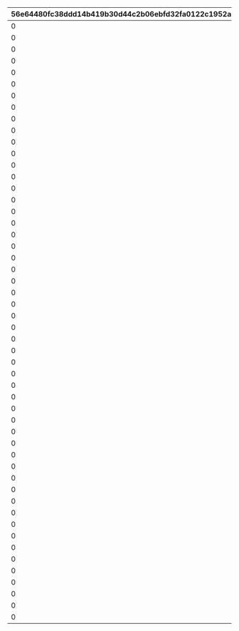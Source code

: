 |56e64480fc38ddd14b419b30d44c2b06ebfd32fa0122c1952abb187705dc72c0|7e79c297c97ecf1f19cdf7a0ce6a416e7a2952c147038563c4b3eab354111c1b|948f0d4e338cd397ed0b8d4ebf2369d027edecdee2c19204890298471d33b93d|0fabbff4f9ce8321763e6ff4ba6c2773a7be2022cbac1701e506e1e4418912a5|87e9720ba94b66489c58adaf896cddefd3daedeb89484dfe1cad86b9ea3fc163|77c0660bdd6ecf1e352cdc39207f0ee5c10ccabd376020a35e1e66753e387b07|c86f979bd32197ed4bd85a6f92b13b43bdb79481ffab3610c586dadea1497cdd|e0d5efc2504ca5d278cf91564ebaff8e14405198737187b94f97ba41163bc31a|17416c020d301950ba9ab9649c5d94b746fdbe9dba9aa427b2a4006b611ed2de|1b0e7fdb491d50b0bfebc264ae7f341783420032c172d94aebfac7bd4dbde6b2|e4b39f1d12f9325cd227ec73e0b047f01bb84b1786e3fc8f14d8ca2e20f8a5ca|89780be3e86ae2b7b616ccfecab353e831c2f46154dce2a50ed8bf1057d2003c|3f09e929cab12a17063ccca9c4dcfeb8a84e99c7f58c52ffef6bbca0a2a953bc|27d4ad897f4fde2cb977d3422bf4f67f68a427ee41257c301303bc47a4d28d0b|a81ec3e639c6b9aebce16e0cea474f9b069ac042277c4998e6984713f476fd49|
| --- | --- | --- | --- | --- | --- | --- | --- | --- | --- | --- | --- | --- | --- | --- |
|0|40001|0|0|0|1|1|1|2001|20012|2|20011|0|0|7|
|0|40001|0|0|0|1|1|1|2002|20022|2|20021|0|0|7|
|0|40001|0|0|0|1|1|1|2003|20032|2|20031|0|0|7|
|0|40001|0|0|0|1|1|1|2004|20042|2|20041|0|0|7|
|0|40001|0|0|0|1|1|1|2005|20052|2|20051|0|0|7|
|0|40001|0|0|0|1|1|1|2006|20062|2|20061|0|0|7|
|0|40001|0|0|0|1|1|1|2007|20072|2|20071|0|0|7|
|0|40001|0|0|0|1|1|1|2008|20082|2|20081|0|0|7|
|0|40001|0|0|0|1|1|1|2009|20092|2|20091|0|0|7|
|0|40001|0|0|0|1|1|1|2010|20102|2|20101|0|0|7|
|0|40001|0|0|0|1|1|1|2011|20112|2|20111|0|0|7|
|0|40001|0|0|0|1|1|1|2012|20122|2|20121|0|0|7|
|0|40001|0|0|0|1|1|1|2013|20132|2|20131|0|0|7|
|0|40001|0|0|0|1|1|1|2014|20142|2|20141|0|0|7|
|0|40001|0|0|0|1|1|1|2015|20152|2|20151|0|0|7|
|0|40001|0|0|0|1|1|1|2016|20162|2|20161|0|0|7|
|0|40001|0|0|0|1|1|1|2017|20172|2|20171|0|0|7|
|0|40001|0|0|0|1|1|1|2018|20182|2|20181|0|0|7|
|0|40001|0|0|0|1|1|1|2019|20192|2|20191|0|0|7|
|0|40001|0|0|0|1|1|1|2020|20202|2|20201|0|0|7|
|0|40001|0|0|0|1|1|1|2021|20212|2|20211|0|0|7|
|0|40001|0|0|0|1|1|1|2022|20222|2|20221|0|0|7|
|0|40001|0|0|0|1|1|1|2023|20232|2|20231|0|0|7|
|0|40001|0|0|0|1|1|1|2024|20242|2|20241|0|0|7|
|0|40001|0|0|0|1|1|1|2025|20252|2|20251|0|0|7|
|0|40001|0|0|0|1|1|1|2026|20262|2|20261|0|0|7|
|0|40001|0|0|0|1|1|1|2027|20272|2|20271|0|0|7|
|0|40001|0|0|0|1|1|1|2028|20282|2|20281|0|0|7|
|0|40001|40|0|0|1|1|1|3001|30012|1|30011|0|0|7|
|0|40001|40|0|0|1|5|1|3002|30022|1|30021|0|0|7|
|0|40001|40|0|0|1|6|1|3003|30032|1|30031|0|0|7|
|0|40001|-58|0|0|2|6|1|3004|30042|1|30041|0|0|0|
|0|40001|-42|0|0|1|1|1|3005|30052|1|30051|0|0|-20|
|0|40001|-42|0|0|1|5|1|3006|30062|1|30061|0|0|-20|
|0|40001|0|0|0|1|1|1|3007|30072|1|30071|0|0|40|
|0|40001|0|0|0|1|5|1|3008|30082|1|30081|0|0|40|
|0|40001|0|0|0|1|6|1|3009|30092|1|30091|0|0|40|
|0|40001|0|0|0|1|1|2|4001|40012|1|40011|0|0|0|
|0|40001|0|0|0|1|5|2|4002|40022|1|40021|0|0|0|
|0|40001|0|0|0|1|1|2|4005|40052|1|40051|0|0|0|
|0|40001|0|0|0|1|5|2|4006|40062|1|40061|0|0|0|
|0|40001|0|0|0|2|6|2|4007|40072|1|40071|0|0|0|
|0|40004|0|0|0|2|6|2|4009|40092|1|40091|0|0|0|
|0|40004|0|0|0|1|1|2|4010|40102|1|40101|0|0|0|
|0|40004|0|0|0|1|5|2|4011|40112|1|40111|0|0|0|
|0|40001|0|0|0|1|6|2|4012|40122|1|40121|0|0|0|
|0|40004|0|0|0|1|1|2|4013|40132|1|40131|0|0|0|
|0|40004|0|0|0|1|5|2|4014|40142|1|40141|0|0|0|
|0|40001|0|0|0|1|6|2|4015|40152|1|40151|0|0|0|
|0|40004|0|0|0|1|1|2|4016|40162|1|40161|0|0|0|
|0|40004|0|0|0|1|5|2|4017|40172|1|40171|0|0|0|
|0|40001|0|0|0|1|6|2|4018|40182|1|40181|0|0|0|